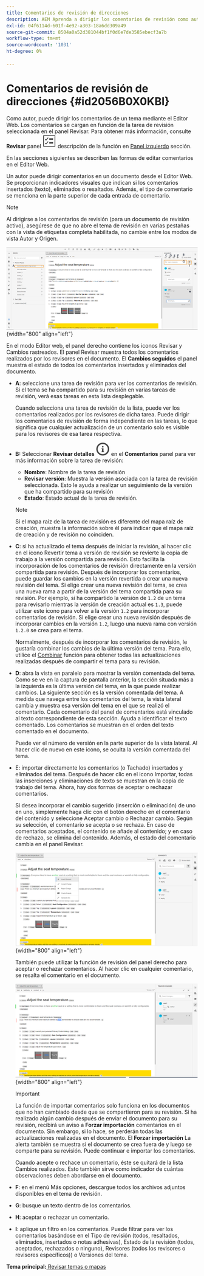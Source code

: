 ```yaml
---
title: Comentarios de revisión de direcciones
description: AEM Aprenda a dirigir los comentarios de revisión como autor en las guías de. Descubra cómo un autor puede editar, filtrar, aceptar o rechazar comentarios en un documento.
exl-id: 04f6114d-601f-4e92-a303-18a6dd309a49
source-git-commit: 8504a0a52d381044bf1f0d6e7de3585ebecf3a7b
workflow-type: tm+mt
source-wordcount: '1031'
ht-degree: 0%

---
```


# Comentarios de revisión de direcciones {#id2056B0X0KBI}


Como autor, puede dirigir los comentarios de un tema mediante el Editor Web. Los comentarios se cargan en función de la tarea de revisión seleccionada en el panel Revisar. Para obtener más información, consulte **Revisar** panel ![](images/active-review-tasklist-icon.svg) descripción de la función en [Panel izquierdo](../user-guide/web-editor-features.md#id2051EA0M0HS) sección.

En las secciones siguientes se describen las formas de editar comentarios en el Editor Web.

Un autor puede dirigir comentarios en un documento desde el Editor Web. Se proporcionan indicadores visuales que indican si los comentarios insertados \(texto\), eliminados o resaltados. Además, el tipo de comentario se menciona en la parte superior de cada entrada de comentario.

>[!NOTE]
>
> Al dirigirse a los comentarios de revisión \(para un documento de revisión activo\), asegúrese de que no abre el tema de revisión en varias pestañas con la vista de etiquetas completa habilitada, no cambie entre los modos de vista Autor y Origen.

![](images/comments-page-web-editor_cs.png){width="800" align="left"}

En el modo Editor web, el panel derecho contiene los iconos Revisar y Cambios rastreados. El panel Revisar muestra todos los comentarios realizados por los revisores en el documento. El **Cambios seguidos** el panel muestra el estado de todos los comentarios insertados y eliminados del documento.

- **A**: seleccione una tarea de revisión para ver los comentarios de revisión. Si el tema se ha compartido para su revisión en varias tareas de revisión, verá esas tareas en esta lista desplegable.

  Cuando selecciona una tarea de revisión de la lista, puede ver los comentarios realizados por los revisores de dicha tarea. Puede dirigir los comentarios de revisión de forma independiente en las tareas, lo que significa que cualquier actualización de un comentario solo es visible para los revisores de esa tarea respectiva.

- **B:**  Seleccionar **Revisar detalles** ![](images/active-review-info-icon.svg) en el **Comentarios** panel para ver más información sobre la tarea de revisión:

   - **Nombre**: Nombre de la tarea de revisión
   - **Revisar versión**: Muestra la versión asociada con la tarea de revisión seleccionada. Esto le ayuda a realizar un seguimiento de la versión que ha compartido para su revisión
   - **Estado**: Estado actual de la tarea de revisión.

  >[!NOTE]
  >
  > Si el mapa raíz de la tarea de revisión es diferente del mapa raíz de creación, muestra la información sobre él para indicar que el mapa raíz de creación y de revisión no coinciden.

- **C**: si ha actualizado el tema después de iniciar la revisión, al hacer clic en el icono Revertir tema a versión de revisión se revierte la copia de trabajo a la versión compartida para revisión. Esto facilita la incorporación de los comentarios de revisión directamente en la versión compartida para revisión. Después de incorporar los comentarios, puede guardar los cambios en la versión revertida o crear una nueva revisión del tema. Si elige crear una nueva revisión del tema, se crea una nueva rama a partir de la versión del tema compartida para su revisión. Por ejemplo, si ha compartido la versión de `1.2` de un tema para revisarlo mientras la versión de creación actual es `1.3`, puede utilizar este icono para volver a la versión `1.2` para incorporar comentarios de revisión. Si elige crear una nueva revisión después de incorporar cambios en la versión `1.2`, luego una nueva rama con versión `1.2.0` se crea para el tema.

  Normalmente, después de incorporar los comentarios de revisión, le gustaría combinar los cambios de la última versión del tema. Para ello, utilice el [Combinar](web-editor-features.md#id205DF04E0HS) función para obtener todas las actualizaciones realizadas después de compartir el tema para su revisión.

- **D**: abra la vista en paralelo para mostrar la versión comentada del tema. Como se ve en la captura de pantalla anterior, la sección situada más a la izquierda es la última versión del tema, en la que puede realizar cambios. La siguiente sección es la versión comentada del tema. A medida que navega entre los comentarios del tema, la vista lateral cambia y muestra esa versión del tema en el que se realizó el comentario. Cada comentario del panel de comentarios está vinculado al texto correspondiente de esta sección. Ayuda a identificar el texto comentado. Los comentarios se muestran en el orden del texto comentado en el documento.

  Puede ver el número de versión en la parte superior de la vista lateral. Al hacer clic de nuevo en este icono, se oculta la versión comentada del tema.

- E: importar directamente los comentarios \(o Tachado\) insertados y eliminados del tema. Después de hacer clic en el icono Importar, todas las inserciones y eliminaciones de texto se muestran en la copia de trabajo del tema. Ahora, hay dos formas de aceptar o rechazar comentarios.

  Si desea incorporar el cambio sugerido \(inserción o eliminación\) de uno en uno, simplemente haga clic con el botón derecho en el comentario del contenido y seleccione Aceptar cambio o Rechazar cambio. Según su selección, el comentario se acepta o se rechaza. En caso de comentarios aceptados, el contenido se añade al contenido; y en caso de rechazo, se elimina del contenido. Además, el estado del comentario cambia en el panel Revisar.

  ![](images/import-comment-accept-web-editor_cs.png){width="800" align="left"}

  También puede utilizar la función de revisión del panel derecho para aceptar o rechazar comentarios. Al hacer clic en cualquier comentario, se resalta el comentario en el documento.

  ![](images/changes-tab_cs.png){width="800" align="left"}

  >[!IMPORTANT]
  >
  > La función de importar comentarios solo funciona en los documentos que no han cambiado desde que se compartieron para su revisión. Si ha realizado algún cambio después de enviar el documento para su revisión, recibirá un aviso a **Forzar importación** comentarios en el documento. Sin embargo, si lo hace, se perderán todas las actualizaciones realizadas en el documento. El **Forzar importación** La alerta también se muestra si el documento se crea fuera de y luego se comparte para su revisión. Puede continuar e importar los comentarios.

  Cuando acepte o rechace un comentario, éste se quitará de la lista Cambios realizados. Esto también sirve como indicador de cuántas observaciones deben abordarse en el documento.

- **F**: en el menú Más opciones, descargue todos los archivos adjuntos disponibles en el tema de revisión.
- **G**: busque un texto dentro de los comentarios.
- **H**: aceptar o rechazar un comentario.

- **I**: aplique un filtro en los comentarios. Puede filtrar para ver los comentarios basándose en el Tipo de revisión \(todos, resaltados, eliminados, insertados o notas adhesivas\), Estado de la revisión \(todos, aceptados, rechazados o ninguno\), Revisores \(todos los revisores o revisores específicos\)\) o Versiones del tema.


**Tema principal:**[ Revisar temas o mapas](review.md)

